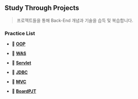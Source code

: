 ## Study Through Projects
> 프로젝트들을 통해 Back-End 개념과 기술을 습득 및 복습합니다.
### Practice List
- :pushpin: [**OOP**](https://github.com/VenusIM/BE_StudyWithProjects/tree/master/oop-practice)

- :pushpin: [**WAS**](https://github.com/VenusIM/BE_StudyWithProjects/tree/master/was-practice)

- :pushpin: [**Servlet**](https://github.com/VenusIM/BE_STPs/tree/master/servlet-practice)

- :pushpin: [**JDBC**](https://github.com/VenusIM/BE_STPs/tree/master/jdbc-practice)

- :pushpin: [**MVC**](https://github.com/VenusIM/BE_STPs/tree/master/mvc-practice)

- :pushpin: [**BoardPJT**]()
